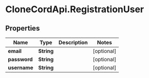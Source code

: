 # CloneCordApi.RegistrationUser

## Properties

Name | Type | Description | Notes
------------ | ------------- | ------------- | -------------
**email** | **String** |  | [optional] 
**password** | **String** |  | [optional] 
**username** | **String** |  | [optional] 


